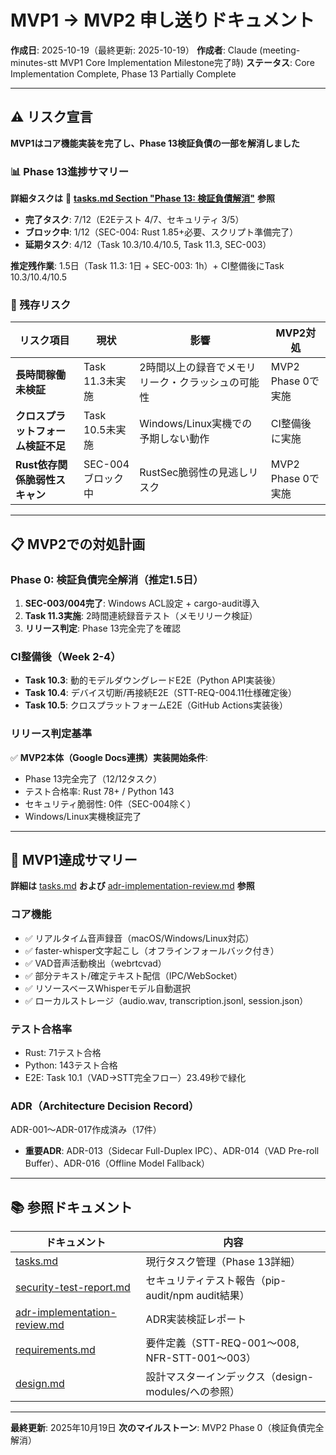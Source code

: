 # MVP1 → MVP2 申し送りドキュメント

**作成日**: 2025-10-19（最終更新: 2025-10-19）
**作成者**: Claude (meeting-minutes-stt MVP1 Core Implementation Milestone完了時)
**ステータス**: Core Implementation Complete, Phase 13 Partially Complete

---

## ⚠️ リスク宣言

**MVP1はコア機能実装を完了し、Phase 13検証負債の一部を解消しました**

### 📊 Phase 13進捗サマリー

**詳細タスクは** 📄 **[tasks.md Section "Phase 13: 検証負債解消"](./tasks.md#phase-13-検証負債解消-2025-10-19開始)** **参照**

- **完了タスク**: 7/12（E2Eテスト 4/7、セキュリティ 3/5）
- **ブロック中**: 1/12（SEC-004: Rust 1.85+必要、スクリプト準備完了）
- **延期タスク**: 4/12（Task 10.3/10.4/10.5, Task 11.3, SEC-003）

**推定残作業**: 1.5日（Task 11.3: 1日 + SEC-003: 1h）+ CI整備後にTask 10.3/10.4/10.5

### 🔴 残存リスク

| リスク項目 | 現状 | 影響 | MVP2対処 |
|---------|------|------|----------|
| **長時間稼働未検証** | Task 11.3未実施 | 2時間以上の録音でメモリリーク・クラッシュの可能性 | MVP2 Phase 0で実施 |
| **クロスプラットフォーム検証不足** | Task 10.5未実施 | Windows/Linux実機での予期しない動作 | CI整備後に実施 |
| **Rust依存関係脆弱性スキャン** | SEC-004ブロック中 | RustSec脆弱性の見逃しリスク | MVP2 Phase 0で実施 |

---

## 📋 MVP2での対処計画

### Phase 0: 検証負債完全解消（推定1.5日）

1. **SEC-003/004完了**: Windows ACL設定 + cargo-audit導入
2. **Task 11.3実施**: 2時間連続録音テスト（メモリリーク検証）
3. **リリース判定**: Phase 13完全完了を確認

### CI整備後（Week 2-4）

- **Task 10.3**: 動的モデルダウングレードE2E（Python API実装後）
- **Task 10.4**: デバイス切断/再接続E2E（STT-REQ-004.11仕様確定後）
- **Task 10.5**: クロスプラットフォームE2E（GitHub Actions実装後）

### リリース判定基準

✅ **MVP2本体（Google Docs連携）実装開始条件**:
- Phase 13完全完了（12/12タスク）
- テスト合格率: Rust 78+ / Python 143
- セキュリティ脆弱性: 0件（SEC-004除く）
- Windows/Linux実機検証完了

---

## 🎯 MVP1達成サマリー

**詳細は** [tasks.md](./tasks.md) **および** [adr-implementation-review.md](./adr-implementation-review.md) **参照**

### コア機能
- ✅ リアルタイム音声録音（macOS/Windows/Linux対応）
- ✅ faster-whisper文字起こし（オフラインフォールバック付き）
- ✅ VAD音声活動検出（webrtcvad）
- ✅ 部分テキスト/確定テキスト配信（IPC/WebSocket）
- ✅ リソースベースWhisperモデル自動選択
- ✅ ローカルストレージ（audio.wav, transcription.jsonl, session.json）

### テスト合格率
- Rust: 71テスト合格
- Python: 143テスト合格
- E2E: Task 10.1（VAD→STT完全フロー）23.49秒で緑化

### ADR（Architecture Decision Record）
ADR-001〜ADR-017作成済み（17件）
- **重要ADR**: ADR-013（Sidecar Full-Duplex IPC）、ADR-014（VAD Pre-roll Buffer）、ADR-016（Offline Model Fallback）

---

## 📚 参照ドキュメント

| ドキュメント | 内容 |
|------------|------|
| [tasks.md](./tasks.md) | 現行タスク管理（Phase 13詳細） |
| [security-test-report.md](./security-test-report.md) | セキュリティテスト報告（pip-audit/npm audit結果） |
| [adr-implementation-review.md](./adr-implementation-review.md) | ADR実装検証レポート |
| [requirements.md](./requirements.md) | 要件定義（STT-REQ-001〜008, NFR-STT-001〜003） |
| [design.md](./design.md) | 設計マスターインデックス（design-modules/への参照） |

---

**最終更新**: 2025年10月19日
**次のマイルストーン**: MVP2 Phase 0（検証負債完全解消）

